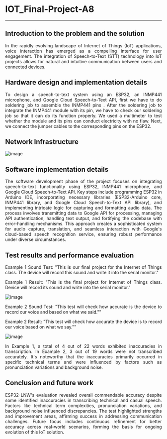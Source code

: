 # IOT_Final-Project-A8
<hr>

## Introduction to the problem and the solution
<p align="justify">In the rapidly evolving landscape of Internet of Things (IoT) applications, voice interaction has emerged as a compelling interface for user engagement. The integration of Speech-to-Text (STT) technology into IoT projects allows for natural and intuitive communication between users and connected devices. </p>

## Hardware design and implementation details
<p align="justify">To design a speech-to-text system using an ESP32, an INMP441 microphone, and Google Cloud Speech-to-Text API, first we have to do soldering job to assemble the INMP441 pins
. After the soldering job to integrate the INMP441 module with its pin, we have to check our soldering job so that it can do its function properly. We used a multimeter to test whether the module and its pins can conduct electricity with no flaw. Next, we connect the jumper cables to the corresponding pins on the ESP32. 
</p>

## Network Infrastructure
![image](https://github.com/brianysandi/IOT_Final-Project-A8/assets/84609758/89d97ca1-c31b-43e0-9a73-6fda95a0c152)

## Software implementation details 
<p align="justify">The software development phase of the project focuses on integrating speech-to-text functionality using ESP32, INMP441 microphone, and Google Cloud Speech-to-Text API. Key steps include programming ESP32 in Arduino IDE, incorporating necessary libraries (ESP32-Arduino core, INMP441 library, and Google Cloud Speech-to-Text API library), and implementing intricate logic for capturing and formatting audio data. The process involves transmitting data to Google API for processing, managing API authentication, handling text output, and fortifying the codebase with error-handling mechanisms. This approach creates a sophisticated system for audio capture, translation, and seamless interaction with Google's cloud-based speech recognition service, ensuring robust performance under diverse circumstances.</p>

## Test results and performance evaluation
<p align="justify">Example 1 Sound Test: "This is our final project for the Internet of Things class. The device will record this sound and write it into the serial monitor."</p>
<p align="justify">Example 1 Result: "This is the final project for Internet of Things class. Device will record its sound and write into the serial monitor."</p>

![image](https://github.com/brianysandi/IOT_Final-Project-A8/assets/84609758/a82c32f6-c94e-4a97-8c54-40eb97d90232)

<p align="justify">Example 2 Sound Test: "This test will check how accurate is the device to record our voice and based on what we said.""</p>
<p align="justify">Example 2 Result: "This test will check how accurate the device is to record our voice based on what we say.""</p>

![image](https://github.com/brianysandi/IOT_Final-Project-A8/assets/84609758/67c36c45-b5b0-4667-8dae-b15e7b64f9a2)

<p align="justify">In Example 1, a total of 4 out of 22 words exhibited inaccuracies in transcription. In Example 2, 3 out of 19 words were not transcribed accurately. It's noteworthy that the inaccuracies primarily occurred in specific technical terms and were influenced by factors such as pronunciation variations and background noise.</p>


## Conclusion and future work
<p align="justify">ESP32-LNW's evaluation revealed overall commendable accuracy despite some identified inaccuracies in transcribing technical and casual speech. Factors like technical term complexities, pronunciation variations, and background noise influenced discrepancies. The test highlighted strengths and improvement areas, affirming success in addressing communication challenges. Future focus includes continuous refinement for better accuracy across real-world scenarios, forming the basis for ongoing evolution of this IoT solution. </p>
